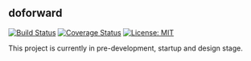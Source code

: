 doforward
--
[![Build Status](https://travis-ci.org/jimmiebergmann/doforward.svg?branch=master)](https://travis-ci.org/jimmiebergmann/doforward)
[![Coverage Status](https://coveralls.io/repos/github/jimmiebergmann/doforward/badge.svg?branch=master)](https://coveralls.io/github/jimmiebergmann/doforward?branch=master)
[![License: MIT](https://img.shields.io/badge/License-MIT-blue.svg)](https://github.com/jimmiebergmann/doforward/blob/master/LICENSE)

This project is currently in pre-development, startup and design stage.
